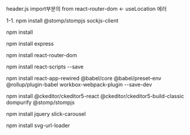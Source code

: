 header.js import부분의 from react-router-dom <- useLocation 에러

1-1. npm install @stomp/stompjs sockjs-client

npm install

npm install express

npm install react-router-dom

npm install react-scripts --save

npm install react-app-rewired @babel/core @babel/preset-env @rollup/plugin-babel workbox-webpack-plugin --save-dev

npm install @ckeditor/ckeditor5-react @ckeditor/ckeditor5-build-classic dompurify @stomp/stompjs

npm install jquery slick-carousel

npm install svg-url-loader

